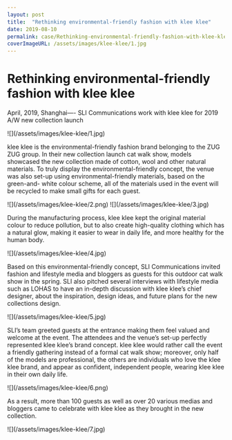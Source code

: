 ```yaml
---
layout: post
title:  "Rethinking environmental-friendly fashion with klee klee"
date: 2019-08-10
permalink: case/Rethinking-environmental-friendly-fashion-with-klee-klee
coverImageURL: /assets/images/klee-klee/1.jpg
---
```

<h1>Rethinking environmental-friendly fashion with klee klee</h1>
<p>
April, 2019, Shanghai—- SLI Communications work with klee klee for 2019 A/W new collection launch
</p>
![](/assets/images/klee-klee/1.jpg)
<p>
klee klee is the environmental-friendly fashion brand belonging to the ZUG ZUG group. In their new collection launch cat walk show, models showcased the new collection made of
cotton, wool and other natural materials. To truly display the environmental-friendly concept, the venue was also set-up using environmental-friendly materials, based on the green-and- white colour scheme, all of the materials used in the event will be recycled to make small gifts for each guest.
</p>
![](/assets/images/klee-klee/2.png)
![](/assets/images/klee-klee/3.jpg)
<p>
During the manufacturing process, klee klee kept the original material colour to reduce pollution, but to also create high-quality clothing which has a natural glow, making it easier to wear in daily life, and more healthy for the human body.
</p>
![](/assets/images/klee-klee/4.jpg)
<p>
Based on this environmental-friendly concept, SLI Communications invited fashion and lifestyle media and bloggers as guests for this outdoor cat walk show in the spring. SLI also pitched several interviews with lifestyle media such as LOHAS to have an in-depth discussion with klee klee’s chief designer, about the inspiration, design ideas, and future plans for the new collections design.
</p>
![](/assets/images/klee-klee/5.jpg)
<p>
SLI’s team greeted guests at the entrance making them feel valued and welcome at the event. The attendees and the venue’s set-up perfectly represented klee klee’s brand concept. klee klee would rather call the event a friendly gathering instead of a formal cat walk show; moreover, only half of the models are professional, the others are individuals who love the klee klee brand, and appear as confident, independent people, wearing klee klee in their own daily life.
</p>
![](/assets/images/klee-klee/6.png)
<p>
As a result, more than 100 guests as well as over 20 various medias and bloggers came to celebrate with klee klee as they brought in the new collection.
</p>
![](/assets/images/klee-klee/7.jpg)
